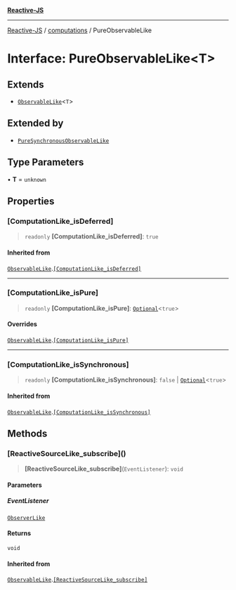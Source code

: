 [**Reactive-JS**](../../README.md)

***

[Reactive-JS](../../README.md) / [computations](../README.md) / PureObservableLike

# Interface: PureObservableLike\<T\>

## Extends

- [`ObservableLike`](ObservableLike.md)\<`T`\>

## Extended by

- [`PureSynchronousObservableLike`](PureSynchronousObservableLike.md)

## Type Parameters

• **T** = `unknown`

## Properties

### \[ComputationLike\_isDeferred\]

> `readonly` **\[ComputationLike\_isDeferred\]**: `true`

#### Inherited from

[`ObservableLike`](ObservableLike.md).[`[ComputationLike_isDeferred]`](ObservableLike.md#computationlike_isdeferred)

***

### \[ComputationLike\_isPure\]

> `readonly` **\[ComputationLike\_isPure\]**: [`Optional`](../../functions/type-aliases/Optional.md)\<`true`\>

#### Overrides

[`ObservableLike`](ObservableLike.md).[`[ComputationLike_isPure]`](ObservableLike.md#computationlike_ispure)

***

### \[ComputationLike\_isSynchronous\]

> `readonly` **\[ComputationLike\_isSynchronous\]**: `false` \| [`Optional`](../../functions/type-aliases/Optional.md)\<`true`\>

#### Inherited from

[`ObservableLike`](ObservableLike.md).[`[ComputationLike_isSynchronous]`](ObservableLike.md#computationlike_issynchronous)

## Methods

### \[ReactiveSourceLike\_subscribe\]()

> **\[ReactiveSourceLike\_subscribe\]**(`EventListener`): `void`

#### Parameters

##### EventListener

[`ObserverLike`](../../utils/interfaces/ObserverLike.md)

#### Returns

`void`

#### Inherited from

[`ObservableLike`](ObservableLike.md).[`[ReactiveSourceLike_subscribe]`](ObservableLike.md#reactivesourcelike_subscribe)
